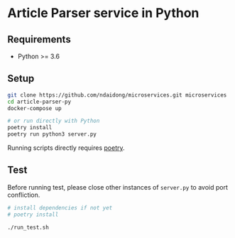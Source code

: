 # Article Parser service in Python

## Requirements

- Python >= 3.6

## Setup

```bash
git clone https://github.com/ndaidong/microservices.git microservices
cd article-parser-py
docker-compose up

# or run directly with Python
poetry install
poetry run python3 server.py
```

Running scripts directly requires [poetry](https://python-poetry.org/).

## Test

Before running test, please close other instances of `server.py` to avoid port confliction.
```bash
# install dependencies if not yet
# poetry install

./run_test.sh
```
